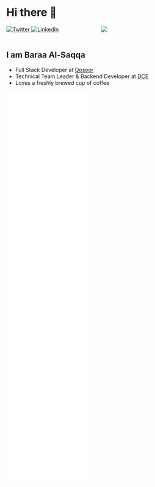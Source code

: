 # Hi there 👋

<div align="left">
  <a href="https://twitter.com/bsaqqa_">
    <img
      src="https://img.shields.io/twitter/follow/bsaqqa?label=Twitter&logo=twitter&style=flat-square&color=1da1f2&logoColor=ffffff"
      alt="Twitter"
    />
  </a>
  <a href="https://www.linkedin.com/in/bsaqqa/">
    <img
      src="https://img.shields.io/static/v1?logo=linkedin&style=flat-square&color=0072b1&label=LinkedIn&message=%E2%98%86"
      alt="LinkedIn"
    />
  </a>

  <a href="https://app.daily.dev/bsaqqa" target="_blank">
    <img
      width="256"
      align="right"
      src="https://api.daily.dev/devcards/6d8f13dfb8e94d6a9475564a20616499.png?r=yze"
    />
<!--      https://raw.githubusercontent.com/bsaqqa/bsaqqa/devcard/devcard.svg -->
  </a>
</div>

<br />

## I am Baraa Al-Saqqa 

- Full Stack Developer at [Qosoor](https://www.qosoor.sa)
- Technical Team Leader & Backend Developer at [DCE](https://www.dce.sa)
- Loves a freshly brewed cup of coffee


![Metrics](https://raw.githubusercontent.com/bsaqqa/bsaqqa/main/github-metrics.svg)
